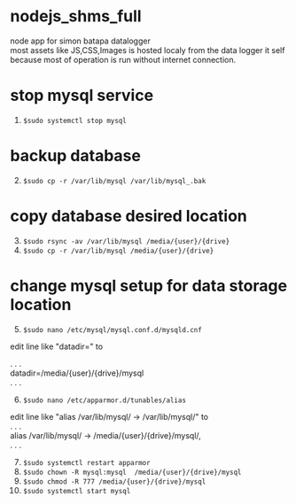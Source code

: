 # nodejs_shms_full
node app for simon batapa datalogger <br>
most assets like JS,CSS,Images is hosted localy from the data logger it self because most of operation is run without internet connection. 
# stop mysql service
1. `$sudo systemctl stop mysql`
# backup database
2. `$sudo cp -r /var/lib/mysql /var/lib/mysql_.bak`
# copy database desired location
3. `$sudo rsync -av /var/lib/mysql /media/{user}/{drive}`
4. `$sudo cp -r /var/lib/mysql /media/{user}/{drive}`
# change mysql setup for data storage location
5. `$sudo nano /etc/mysql/mysql.conf.d/mysqld.cnf`

edit line like "datadir=" to<br>

. . .<br>
datadir=/media/{user}/{drive}/mysql<br>
. . .<br>


6. `$sudo nano /etc/apparmor.d/tunables/alias`

edit line like "alias /var/lib/mysql/ -> /var/lib/mysql/" to<br>
. . .<br>
alias /var/lib/mysql/ -> /media/{user}/{drive}/mysql/,<br>
. . .<br>

7. `$sudo systemctl restart apparmor`
8. `$sudo chown -R mysql:mysql  /media/{user}/{drive}/mysql`
9. `$sudo chmod -R 777 /media/{user}/{drive}/mysql`
10. `$sudo systemctl start mysql`